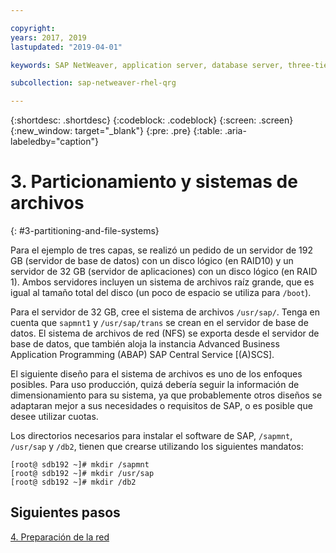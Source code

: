 ```yaml
---

copyright:
years: 2017, 2019
lastupdated: "2019-04-01"

keywords: SAP NetWeaver, application server, database server, three-tier

subcollection: sap-netweaver-rhel-qrg

---
```


{:shortdesc: .shortdesc}
{:codeblock: .codeblock}
{:screen: .screen}
{:new_window: target="_blank"}
{:pre: .pre}
{:table: .aria-labeledby="caption"}

# 3. Particionamiento y sistemas de archivos
{: #3-partitioning-and-file-systems}

Para el ejemplo de tres capas, se realizó un pedido de un servidor de 192 GB (servidor de base de datos) con un disco lógico (en RAID10) y un servidor de 32 GB (servidor de aplicaciones) con un disco lógico (en RAID 1). Ambos servidores incluyen un sistema de archivos raíz grande, que es igual al tamaño total del disco (un poco de espacio se utiliza para `/boot`).

Para el servidor de 32 GB, cree el sistema de archivos `/usr/sap/`. Tenga en cuenta que `sapmnt1` y `/usr/sap/trans` se crean en el servidor de base de datos. El sistema de archivos de red (NFS) se exporta desde el servidor de base de datos, que también aloja la instancia Advanced Business Application Programming (ABAP) SAP Central Service [(A)SCS].

El siguiente diseño para el sistema de archivos es uno de los enfoques posibles. Para uso producción, quizá debería seguir la información de dimensionamiento para su sistema, ya que probablemente otros diseños se adaptaran mejor a sus necesidades o requisitos de SAP, o es posible que desee utilizar cuotas.

Los directorios necesarios para instalar el software de SAP, `/sapmnt`, `/usr/sap` y `/db2`, tienen que crearse utilizando los siguientes mandatos:
```
[root@ sdb192 ~]# mkdir /sapmnt
[root@ sdb192 ~]# mkdir /usr/sap
[root@ sdb192 ~]# mkdir /db2
```

## Siguientes pasos

[4. Preparación de la red](/docs/infrastructure/sap-netweaver-rhel-qrg?topic=sap-netweaver-rhel-qrg-network#network)
